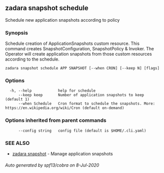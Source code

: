 ## zadara snapshot schedule

Schedule new application snapshots according to policy

### Synopsis

Schedule creation of ApplicationSnapshots custom resource.
This command creates SnapshotConfiguration, SnapshotPolicy & Invoker.
The Operator will create application snapshots from those custom resources
according to the schedule.

```
zadara snapshot schedule APP SNAPSHOT [--when CRON] [--keep N] [flags]
```

### Options

```
  -h, --help            help for schedule
      --keep keep       Number of application snapshots to keep (default 1)
      --when Schedule   Cron format to schedule the snapshots. More: https://en.wikipedia.org/wiki/Cron (default on-demand)
```

### Options inherited from parent commands

```
      --config string   config file (default is $HOME/.cli.yaml)
```

### SEE ALSO

* [zadara snapshot](zadara_snapshot.md)	 - Manage application snapshots

###### Auto generated by spf13/cobra on 8-Jul-2020
